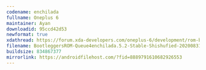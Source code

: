 ```yaml
---
codename: enchilada
fullname: Oneplus 6
maintainer: Ayan
downloadid: 95ccd42d53
newformat: true
xdathread: https://forum.xda-developers.com/oneplus-6/development/rom-bootleggersrom-stable-shishufied-t4051447
filename: BootleggersROM-Queue4enchilada.5.2-Stable-Shishufied-20200831-094509.zip
buildsize: 834867377
mirrorlink: https://androidfilehost.com/?fid=8889791610682926553
---
```

